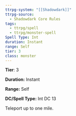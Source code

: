 ```yaml
---
ttrpg-system: "[[Shadowdark]]"
ttrpg-source:
  - Shadowdark Core Rules
tags:
  - ttrpg/spell
  - ttrpg/monster-spell
Spell Type: Int
duration: Instant
range: Self
tier: 3
class: monster
---
```

**Tier**: 3

**Duration:** Instant

**Range:** Self

**DC/Spell Type:** Int DC 13

Teleport up to one mile.